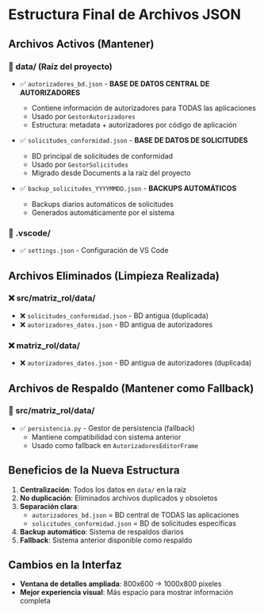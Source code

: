 # Estructura Final de Archivos JSON

## Archivos Activos (Mantener)

### 📁 data/ (Raíz del proyecto)
- ✅ `autorizadores_bd.json` - **BASE DE DATOS CENTRAL DE AUTORIZADORES**
  - Contiene información de autorizadores para TODAS las aplicaciones
  - Usado por `GestorAutorizadores`
  - Estructura: metadata + autorizadores por código de aplicación

- ✅ `solicitudes_conformidad.json` - **BASE DE DATOS DE SOLICITUDES**
  - BD principal de solicitudes de conformidad
  - Usado por `GestorSolicitudes`
  - Migrado desde Documents a la raíz del proyecto

- ✅ `backup_solicitudes_YYYYMMDD.json` - **BACKUPS AUTOMÁTICOS**
  - Backups diarios automáticos de solicitudes
  - Generados automáticamente por el sistema

### 📁 .vscode/
- ✅ `settings.json` - Configuración de VS Code

## Archivos Eliminados (Limpieza Realizada)

### ❌ src/matriz_rol/data/
- ❌ `solicitudes_conformidad.json` - BD antigua (duplicada)
- ❌ `autorizadores_datos.json` - BD antigua de autorizadores

### ❌ matriz_rol/data/
- ❌ `autorizadores_datos.json` - BD antigua de autorizadores (duplicada)

## Archivos de Respaldo (Mantener como Fallback)

### 📁 src/matriz_rol/data/
- ✅ `persistencia.py` - Gestor de persistencia (fallback)
  - Mantiene compatibilidad con sistema anterior
  - Usado como fallback en `AutorizadoresEditorFrame`

## Beneficios de la Nueva Estructura

1. **Centralización**: Todos los datos en `data/` en la raíz
2. **No duplicación**: Eliminados archivos duplicados y obsoletos
3. **Separación clara**:
   - `autorizadores_bd.json` = BD central de TODAS las aplicaciones
   - `solicitudes_conformidad.json` = BD de solicitudes específicas
4. **Backup automático**: Sistema de respaldos diarios
5. **Fallback**: Sistema anterior disponible como respaldo

## Cambios en la Interfaz

- **Ventana de detalles ampliada**: 800x600 → 1000x800 pixeles
- **Mejor experiencia visual**: Más espacio para mostrar información completa
